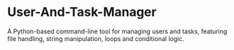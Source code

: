 # User-And-Task-Manager
A Python-based command-line tool for managing users and tasks, featuring file handling, string manipulation, loops and conditional logic.
